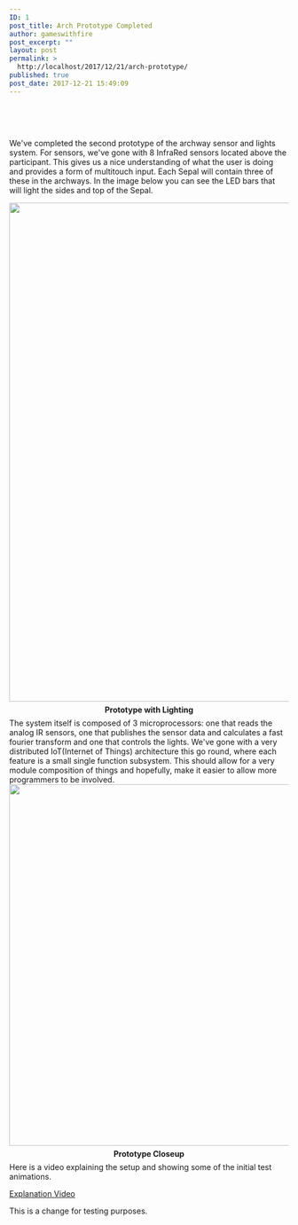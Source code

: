 ```yaml
---
ID: 1
post_title: Arch Prototype Completed
author: gameswithfire
post_excerpt: ""
layout: post
permalink: >
  http://localhost/2017/12/21/arch-prototype/
published: true
post_date: 2017-12-21 15:49:09
---
```

&nbsp;

&nbsp;

We've completed the second prototype of the archway sensor and lights system. For sensors, we've gone with 8 InfraRed sensors located above the participant. This gives us a nice understanding of what the user is doing and provides a form of multitouch input. Each Sepal will contain three of these in the archways. In the image below you can see the LED bars that will light the sides and top of the Sepal.

<img class="alignleft size-full wp-image-490" src="http://games-with-fire.com/wp-content/uploads/2017/12/ArchwayPrototype2.jpg" alt="" width="1200" height="900" />
<p style="font-weight: bold; line-height: 2px; text-align: center;">Prototype with Lighting</p>
The system itself is composed of 3 microprocessors: one that reads the analog IR sensors, one that publishes the sensor data and calculates a fast fourier transform and one that controls the lights. We've gone with a very distributed IoT(Internet of Things) architecture this go round, where each feature is a small single function subsystem. This should allow for a very module composition of things and hopefully, make it easier to allow more programmers to be involved.

<img class="alignleft size-full wp-image-491" src="http://games-with-fire.com/wp-content/uploads/2017/12/ArchwayPrototype1-1.jpg" alt="" width="1200" height="652" />
<p style="font-weight: bold; line-height: 2px; text-align: center;">Prototype Closeup</p>
Here is a video explaining the setup and showing some of the initial test animations.

<a href="https://youtu.be/b5WdR7Psenc" target="_blank" rel="noopener">Explanation Video</a>

This is a change for testing purposes.